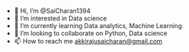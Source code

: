 - 👋 Hi, I’m @SaiCharan1394
- 👀 I’m interested in Data science
- 🌱 I’m currently learning Data analytics, Machine Learning
- 💞️ I’m looking to collaborate on Python, Data science
- 📫 How to reach me akkirajusaicharan@gmail.com

<!---
SaiCharan1394/SaiCharan1394 is a ✨ special ✨ repository because its `README.md` (this file) appears on your GitHub profile.
You can click the Preview link to take a look at your changes.
--->
